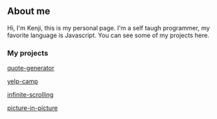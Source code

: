 ## About me

Hi, I'm Kenji, this is my personal page. I'm a self taugh programmer, my favorite language is Javascript. You can see some of my projects here.

### My projects

[quote-generator](./quote-generator/)

[yelp-camp](https://stark-springs-41502.herokuapp.com/) 

[infinite-scrolling](./infinite-scrolling)

[picture-in-picture](./picture-in-picture)
